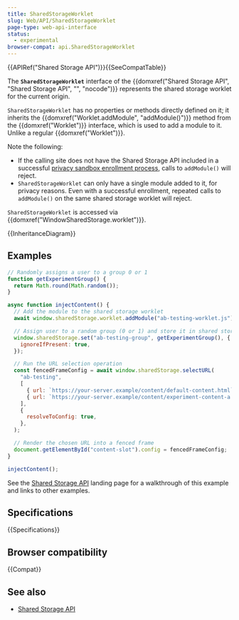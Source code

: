 ```yaml
---
title: SharedStorageWorklet
slug: Web/API/SharedStorageWorklet
page-type: web-api-interface
status:
  - experimental
browser-compat: api.SharedStorageWorklet
---
```


{{APIRef("Shared Storage API")}}{{SeeCompatTable}}

The **`SharedStorageWorklet`** interface of the {{domxref("Shared Storage API", "Shared Storage API", "", "nocode")}} represents the shared storage worklet for the current origin.

`SharedStorageWorklet` has no properties or methods directly defined on it; it inherits the {{domxref("Worklet.addModule", "addModule()")}} method from the {{domxref("Worklet")}} interface, which is used to add a module to it. Unlike a regular {{domxref("Worklet")}}.

Note the following:

- If the calling site does not have the Shared Storage API included in a successful [privacy sandbox enrollment process](/en-US/docs/Web/Privacy/Privacy_sandbox/Enrollment), calls to `addModule()` will reject.
- `SharedStorageWorklet` can only have a single module added to it, for privacy reasons. Even with a successful enrollment, repeated calls to `addModule()` on the same shared storage worklet will reject.

`SharedStorageWorklet` is accessed via {{domxref("WindowSharedStorage.worklet")}}.

{{InheritanceDiagram}}

## Examples

```js
// Randomly assigns a user to a group 0 or 1
function getExperimentGroup() {
  return Math.round(Math.random());
}

async function injectContent() {
  // Add the module to the shared storage worklet
  await window.sharedStorage.worklet.addModule("ab-testing-worklet.js");

  // Assign user to a random group (0 or 1) and store it in shared storage
  window.sharedStorage.set("ab-testing-group", getExperimentGroup(), {
    ignoreIfPresent: true,
  });

  // Run the URL selection operation
  const fencedFrameConfig = await window.sharedStorage.selectURL(
    "ab-testing",
    [
      { url: `https://your-server.example/content/default-content.html` },
      { url: `https://your-server.example/content/experiment-content-a.html` },
    ],
    {
      resolveToConfig: true,
    },
  );

  // Render the chosen URL into a fenced frame
  document.getElementById("content-slot").config = fencedFrameConfig;
}

injectContent();
```

See the [Shared Storage API](/en-US/docs/Web/API/Shared_storage_API) landing page for a walkthrough of this example and links to other examples.

## Specifications

{{Specifications}}

## Browser compatibility

{{Compat}}

## See also

- [Shared Storage API](/en-US/docs/Web/API/Shared_storage_API)
